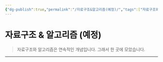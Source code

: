 ```yaml
---
{"dg-publish":true,"permalink":"/자료구조&알고리즘(예정)/","tags":["자료구조와알고리즘"],"created":"2024-02-08T15:47:31.113+09:00","updated":"2024-02-16T16:09:52.736+09:00"}
---
```



# 자료구조 & 알고리즘 (예정)

> 자료구조와 알고리즘은 연속적인 개념입니다.
> 그래서 한 곳에 모았습니다.
---